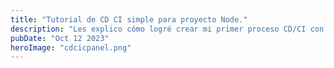 ```yaml
---
title: "Tutorial de CD CI simple para proyecto Node."
description: "Les explico cómo logré crear mi primer proceso CD/CI con Cpanel y Github Actions."
pubDate: "Oct 12 2023"
heroImage: "cdcicpanel.png"
---
```


